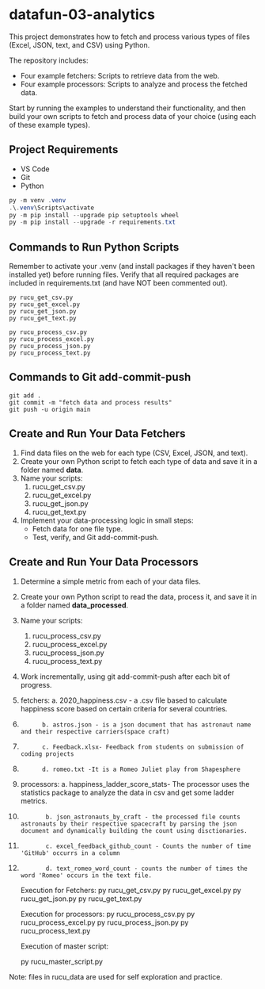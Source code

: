 # datafun-03-analytics

This project demonstrates how to fetch and process various types of 
files (Excel, JSON, text, and CSV) using Python. 

The repository includes:

- Four example fetchers: Scripts to retrieve data from the web.
- Four example processors: Scripts to analyze and process the fetched data.

Start by running the examples to understand their functionality, and then build your own scripts to fetch and process data of your choice (using each of these example types).

## Project Requirements

- VS Code
- Git
- Python 

```powershell
py -m venv .venv
.\.venv\Scripts\activate
py -m pip install --upgrade pip setuptools wheel
py -m pip install --upgrade -r requirements.txt
```
## Commands to Run Python Scripts

Remember to activate your .venv (and install packages if they haven't been installed yet) before running files.
Verify that all required packages are included in requirements.txt (and have NOT been commented out).


```shell
py rucu_get_csv.py
py rucu_get_excel.py
py rucu_get_json.py
py rucu_get_text.py

py rucu_process_csv.py
py rucu_process_excel.py
py rucu_process_json.py
py rucu_process_text.py

```

## Commands to Git add-commit-push

```shell
git add .
git commit -m "fetch data and process results"
git push -u origin main
```

## Create and Run Your Data Fetchers
1. Find data files on the web for each type (CSV, Excel, JSON, and text).  
2. Create your own Python script to fetch each type of data and save it in a folder named **data**.
3. Name your scripts:
   1. rucu_get_csv.py
   2. rucu_get_excel.py
   3. rucu_get_json.py
   4. rucu_get_text.py
4. Implement your data-processing logic in small steps:
   - Fetch data for one file type.
   - Test, verify, and Git add-commit-push.
  
## Create and Run Your Data Processors
1. Determine a simple metric from each of your data files.  
2. Create your own Python script to read the data, process it, and save it in a folder named **data_processed**.
3. Name your scripts:
   1. rucu_process_csv.py
   2. rucu_process_excel.py
   3. rucu_process_json.py
   4. rucu_process_text.py
4. Work incrementally, using git add-commit-push after each bit of progress. 

5. fetchers: a. 2020_happiness.csv - a .csv file based to calculate happiness score based on certain criteria for several countries.
6.           b. astros.json - is a json document that has astronaut name and their respective carriers(space craft)
7.           c. Feedback.xlsx- Feedback from students on submission of coding projects 
8.           d. romeo.txt -It is a Romeo Juliet play from Shapesphere
9. processors: a. happiness_ladder_score_stats- The processor uses the statistics package to analyze the data in csv and get some ladder metrics.
10.            b. json_astronauts_by_craft - the processed file counts astronauts by their respective spacecraft by parsing the json document and dynamically building the count using disctionaries.
11.            c. excel_feedback_github_count - Counts the number of time 'GitHub' occurrs in a column
12.            d. text_romeo_word_count - counts the number of times the word 'Romeo' occurs in the text file.       
    

    Execution for Fetchers:
    py rucu_get_csv.py
    py rucu_get_excel.py
    py rucu_get_json.py
    py rucu_get_text.py

    Execution for processors:
    py rucu_process_csv.py
    py rucu_process_excel.py
    py rucu_process_json.py
    py rucu_process_text.py

    Execution of master script:

    py rucu_master_script.py

Note: files in rucu_data are used for self exploration and practice. 